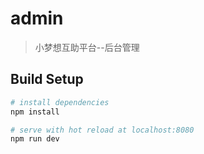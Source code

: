 # admin

> 小梦想互助平台--后台管理

## Build Setup

``` bash
# install dependencies
npm install

# serve with hot reload at localhost:8080
npm run dev
